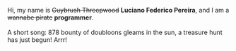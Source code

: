 Hi, my name is ~~Guybrush Threepwood~~ **Luciano Federico Pereira**, and I am a ~~wannabe pirate~~ **programmer**.<br><br>A short song: 878 bounty of doubloons gleams in the sun, a treasure hunt has just begun! Arrr!
